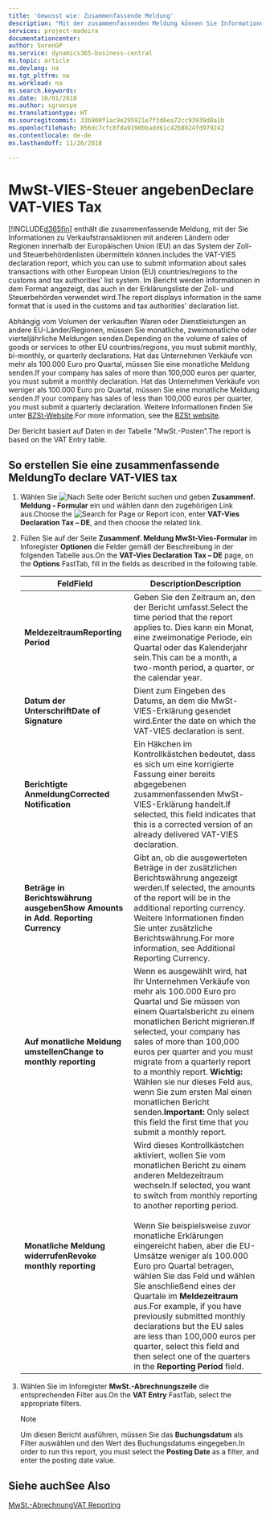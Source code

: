 ```yaml
---
title: 'Gewusst wie: Zusammenfassende Meldung'
description: "Mit der zusammenfassenden Meldung können Sie Informationen zu Verkaufstransaktionen mit anderen Ländern oder Regionen innerhalb der Europäischen Union (EU) an das System der Zoll- und Steuerbehördenlisten übermitteln."
services: project-madeira
documentationcenter: 
author: SorenGP
ms.service: dynamics365-business-central
ms.topic: article
ms.devlang: na
ms.tgt_pltfrm: na
ms.workload: na
ms.search.keywords: 
ms.date: 10/01/2018
ms.author: sgroespe
ms.translationtype: HT
ms.sourcegitcommit: 33b900f1ac9e295921e7f3d6ea72cc93939d8a1b
ms.openlocfilehash: 856dc7cfc8fda9190bbadd61c42b8924fd979242
ms.contentlocale: de-de
ms.lasthandoff: 11/26/2018

---
```

# <a name="declare-vat-vies-tax"></a><span data-ttu-id="f2543-103">MwSt-VIES-Steuer angeben</span><span class="sxs-lookup"><span data-stu-id="f2543-103">Declare VAT-VIES Tax</span></span>
[!INCLUDE[d365fin](../../includes/d365fin_md.md)] <span data-ttu-id="f2543-104">enthält die zusammenfassende Meldung, mit der Sie Informationen zu Verkaufstransaktionen mit anderen Ländern oder Regionen innerhalb der Europäischen Union (EU) an das System der Zoll- und Steuerbehördenlisten übermitteln können.</span><span class="sxs-lookup"><span data-stu-id="f2543-104">includes the VAT-VIES declaration report, which you can use to submit information about sales transactions with other European Union (EU) countries/regions to the customs and tax authorities' list system.</span></span> <span data-ttu-id="f2543-105">Im Bericht werden Informationen in dem Format angezeigt, das auch in der Erklärungsliste der Zoll- und Steuerbehörden verwendet wird.</span><span class="sxs-lookup"><span data-stu-id="f2543-105">The report displays information in the same format that is used in the customs and tax authorities' declaration list.</span></span>  

<span data-ttu-id="f2543-106">Abhängig vom Volumen der verkauften Waren oder Dienstleistungen an andere EU-Länder/Regionen, müssen Sie monatliche, zweimonatliche oder vierteljährliche Meldungen senden.</span><span class="sxs-lookup"><span data-stu-id="f2543-106">Depending on the volume of sales of goods or services to other EU countries/regions, you must submit monthly, bi-monthly, or quarterly declarations.</span></span> <span data-ttu-id="f2543-107">Hat das Unternehmen Verkäufe von mehr als 100.000 Euro pro Quartal, müssen Sie eine monatliche Meldung senden.</span><span class="sxs-lookup"><span data-stu-id="f2543-107">If your company has sales of more than 100,000 euros per quarter, you must submit a monthly declaration.</span></span> <span data-ttu-id="f2543-108">Hat das Unternehmen Verkäufe von weniger als 100.000 Euro pro Quartal, müssen Sie eine monatliche Meldung senden.</span><span class="sxs-lookup"><span data-stu-id="f2543-108">If your company has sales of less than 100,000 euros per quarter, you must submit a quarterly declaration.</span></span> <span data-ttu-id="f2543-109">Weitere Informationen finden Sie unter  [BZSt-Website](https://go.microsoft.com/fwlink/?LinkId=204368).</span><span class="sxs-lookup"><span data-stu-id="f2543-109">For more information, see the [BZSt website](https://go.microsoft.com/fwlink/?LinkId=204368).</span></span>  

<span data-ttu-id="f2543-110">Der Bericht basiert auf Daten in der Tabelle "MwSt.-Posten".</span><span class="sxs-lookup"><span data-stu-id="f2543-110">The report is based on the VAT Entry table.</span></span>  

## <a name="to-declare-vat-vies-tax"></a><span data-ttu-id="f2543-111">So erstellen Sie eine zusammenfassende Meldung</span><span class="sxs-lookup"><span data-stu-id="f2543-111">To declare VAT-VIES tax</span></span>  

1.  <span data-ttu-id="f2543-112">Wählen Sie ![Nach Seite oder Bericht suchen](../../media/ui-search/search_small.png "Symbol nach Seite oder Bericht suchen") und geben **Zusammenf. Meldung - Formular** ein und wählen dann den zugehörigen Link aus.</span><span class="sxs-lookup"><span data-stu-id="f2543-112">Choose the ![Search for Page or Report](../../media/ui-search/search_small.png "Search for Page or Report icon") icon, enter **VAT-Vies Declaration Tax – DE**, and then choose the related link.</span></span>  
2.  <span data-ttu-id="f2543-113">Füllen Sie auf der Seite **Zusammenf. Meldung MwSt-Vies-Formular** im Inforegister **Optionen** die Felder gemäß der Beschreibung in der folgenden Tabelle aus.</span><span class="sxs-lookup"><span data-stu-id="f2543-113">On the **VAT-Vies Declaration Tax – DE** page, on the **Options** FastTab, fill in the fields as described in the following table.</span></span>  

    |<span data-ttu-id="f2543-114">Feld</span><span class="sxs-lookup"><span data-stu-id="f2543-114">Field</span></span>|<span data-ttu-id="f2543-115">Description</span><span class="sxs-lookup"><span data-stu-id="f2543-115">Description</span></span>|  
    |---------------------------------|---------------------------------------|  
    |<span data-ttu-id="f2543-116">**Meldezeitraum**</span><span class="sxs-lookup"><span data-stu-id="f2543-116">**Reporting Period**</span></span>|<span data-ttu-id="f2543-117">Geben Sie den Zeitraum an, den der Bericht umfasst.</span><span class="sxs-lookup"><span data-stu-id="f2543-117">Select the time period that the report applies to.</span></span> <span data-ttu-id="f2543-118">Dies kann ein Monat, eine zweimonatige Periode, ein Quartal oder das Kalenderjahr sein.</span><span class="sxs-lookup"><span data-stu-id="f2543-118">This can be a month, a two-month period, a quarter, or the calendar year.</span></span>|  
    |<span data-ttu-id="f2543-119">**Datum der Unterschrift**</span><span class="sxs-lookup"><span data-stu-id="f2543-119">**Date of Signature**</span></span>|<span data-ttu-id="f2543-120">Dient zum Eingeben des Datums, an dem die MwSt-VIES-Erklärung gesendet wird.</span><span class="sxs-lookup"><span data-stu-id="f2543-120">Enter the date on which the VAT-VIES declaration is sent.</span></span>|  
    |<span data-ttu-id="f2543-121">**Berichtigte Anmeldung**</span><span class="sxs-lookup"><span data-stu-id="f2543-121">**Corrected Notification**</span></span>|<span data-ttu-id="f2543-122">Ein Häkchen im Kontrollkästchen bedeutet, dass es sich um eine korrigierte Fassung einer bereits abgegebenen zusammenfassenden MwSt-VIES-Erklärung handelt.</span><span class="sxs-lookup"><span data-stu-id="f2543-122">If selected, this field indicates that this is a corrected version of an already delivered VAT-VIES declaration.</span></span>|  
    |<span data-ttu-id="f2543-123">**Beträge in Berichtswährung ausgeben**</span><span class="sxs-lookup"><span data-stu-id="f2543-123">**Show Amounts in Add. Reporting Currency**</span></span>|<span data-ttu-id="f2543-124">Gibt an, ob die ausgewerteten Beträge in der zusätzlichen Berichtswährung angezeigt werden.</span><span class="sxs-lookup"><span data-stu-id="f2543-124">If selected, the amounts of the report will be in the additional reporting currency.</span></span> <span data-ttu-id="f2543-125">Weitere Informationen finden Sie unter zusätzliche Berichtswährung.</span><span class="sxs-lookup"><span data-stu-id="f2543-125">For more information, see Additional Reporting Currency.</span></span>|  
    |<span data-ttu-id="f2543-126">**Auf monatliche Meldung umstellen**</span><span class="sxs-lookup"><span data-stu-id="f2543-126">**Change to monthly reporting**</span></span>|<span data-ttu-id="f2543-127">Wenn es ausgewählt wird, hat Ihr Unternehmen Verkäufe von mehr als 100.000 Euro pro Quartal und Sie müssen von einem Quartalsbericht zu einem monatlichen Bericht migrieren.</span><span class="sxs-lookup"><span data-stu-id="f2543-127">If selected, your company has sales of more than 100,000 euros per quarter and you must migrate from a quarterly report to a monthly report.</span></span> <span data-ttu-id="f2543-128">**Wichtig:** Wählen sie nur dieses Feld aus, wenn Sie zum ersten Mal einen monatlichen Bericht senden.</span><span class="sxs-lookup"><span data-stu-id="f2543-128">**Important:**  Only select this field the first time that you submit a monthly report.</span></span>|  
    |<span data-ttu-id="f2543-129">**Monatliche Meldung widerrufen**</span><span class="sxs-lookup"><span data-stu-id="f2543-129">**Revoke monthly reporting**</span></span>|<span data-ttu-id="f2543-130">Wird dieses Kontrollkästchen aktiviert, wollen Sie vom monatlichen Bericht zu einem anderen Meldezeitraum wechseln.</span><span class="sxs-lookup"><span data-stu-id="f2543-130">If selected, you want to switch from monthly reporting to another reporting period.</span></span><br /><br /> <span data-ttu-id="f2543-131">Wenn Sie beispielsweise zuvor monatliche Erklärungen eingereicht haben, aber die EU-Umsätze weniger als 100.000 Euro pro Quartal betragen, wählen Sie das Feld und wählen Sie anschließend eines der Quartale im **Meldezeitraum** aus.</span><span class="sxs-lookup"><span data-stu-id="f2543-131">For example, if you have previously submitted monthly declarations but the EU sales are less than 100,000 euros per quarter, select this field and then select one of the quarters in the **Reporting Period** field.</span></span>|  

3.  <span data-ttu-id="f2543-132">Wählen Sie im Inforegister **MwSt.-Abrechnungszeile** die entsprechenden Filter aus.</span><span class="sxs-lookup"><span data-stu-id="f2543-132">On the **VAT Entry** FastTab, select the appropriate filters.</span></span>  

    > [!NOTE]  
    >  <span data-ttu-id="f2543-133">Um diesen Bericht ausführen, müssen Sie das **Buchungsdatum** als Filter auswählen und den Wert des Buchungsdatums eingegeben.</span><span class="sxs-lookup"><span data-stu-id="f2543-133">In order to run this report, you must select the **Posting Date** as a filter, and enter the posting date value.</span></span>  

## <a name="see-also"></a><span data-ttu-id="f2543-134">Siehe auch</span><span class="sxs-lookup"><span data-stu-id="f2543-134">See Also</span></span>  
[<span data-ttu-id="f2543-135">MwSt.-Abrechnung</span><span class="sxs-lookup"><span data-stu-id="f2543-135">VAT Reporting</span></span>](vat-reporting.md)

